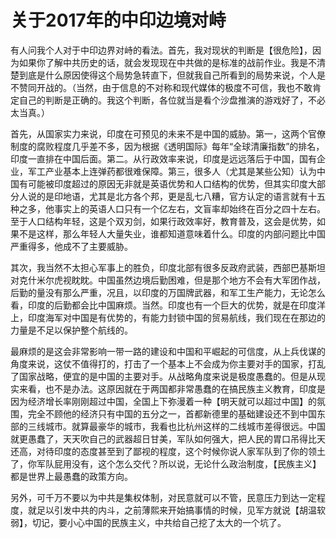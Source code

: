 # 关于2017年的中印边境对峙

有人问我个人对于中印边界对峙的看法。首先，我对现状的判断是【很危险】，因为如果你了解中共历史的话，就会发现现在中共做的是标准的战前作业。我是不清楚到底是什么原因使得这个局势急转直下，但就我自己所看到的局势来说，个人是不赞同开战的。（当然，由于信息的不对称和现代媒体的极度不可信，我也不敢肯定自己的判断是正确的。我这个判断，各位就当是看个沙盘推演的游戏好了，不必太当真。）

首先，从国家实力来说，印度在可预见的未来不是中国的威胁。第一，这两个官僚制度的腐败程度几乎差不多，因为根据《透明国际》每年“全球清廉指数”的排名，印度一直排在中国后面。第二。从行政效率来说，印度是远远落后于中国，国有企业，军工产业基本上连弹药都很难保障。第三，很多人（尤其是某些公知）认为中国有可能被印度超过的原因无非就是英语优势和人口结构的优势，但其实印度大部分人说的是印地语，尤其是北方各个邦，更是乱七八糟，官方认定的语言就有十五种之多，他事实上的英语人口只有一个亿左右，文盲率却始终在百分之四十左右。至于人口结构年轻，这是个双刃剑，如果行政效率好，教育普及，这会是优势，如果不是这样，那么年轻人大量失业，谁都知道意味着什么。印度的内部问题比中国严重得多，他成不了主要威胁。

其次，我当然不太担心军事上的胜负，印度北部有很多反政府武装，西部巴基斯坦对克什米尔虎视眈眈。中国虽然边境后勤困难，但是那个地方不会有大军团作战，后勤的量没有那么严重，况且，以印度的万国牌武器，和军工生产能力，无论怎么看，印度的后勤都会比中国麻烦。当然。印度也有一个巨大的优势，就是在印度洋上，印度海军对中国是有优势的，有能力封锁中国的贸易航线，我们现在在那边的力量是不足以保护整个航线的。

最麻烦的是这会非常影响一带一路的建设和中国和平崛起的可信度，从上兵伐谋的角度来说，这仗不值得打的，打击了一个基本上不会成为你主要对手的国家，打乱了国家战略，便宜的是中国的主要对手。从战略角度来说是极度愚蠢的。但是从现实来看，也不是办法。这原因就在于两国都非常愚蠢的在搞民族主义教育，印度是因为经济增长率刚刚超过中国，全国上下弥漫着一种【明天就可以超过中国】的氛围，完全不顾他的经济只有中国的五分之一，首都新德里的基础建设还不到中国东部的三线城市。就算最豪华的城市，我看也比杭州这样的二线城市差得很远。中国就更愚蠢了，天天吹自己的武器超日甘美，军队如何强大，把人民的胃口吊得比天还高，对待印度的态度甚至到了鄙视的程度，这个时候你说人家军队到了你的领土了，你军队屁用没有，这个怎么交代？所以说，无论什么政治制度，【民族主义】都是世界上最愚蠢的政策方向。

另外，可千万不要以为中共是集权体制，对民意就可以不管，民意压力到达一定程度，就足以引发中共的内斗，之前薄熙来开始搞事情的时候，见军方就说【胡温软弱】，切记，要小心中国的民族主义，中共给自己挖了太大的一个坑了。
